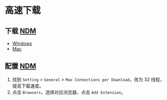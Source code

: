 # 高速下载

## 下载 [NDM](https://www.neatdownloadmanager.com/index.php/en/)

- [Windows](https://www.neatdownloadmanager.com/file/NeatDM_setup.exe '{"target":"_self"}')
- [Mac](https://www.neatdownloadmanager.com/file/NeatDMInstaller.dmg '{"target":"_self"}')

## 配置 [NDM](https://www.neatdownloadmanager.com/index.php/en/)

1. 找到 `Setting` > `General` > `Max Connections per Download`，改为 32 线程，提高下载速度。
2. 点击 `Browsers`，选择对应浏览器，点击 `Add Extension`。
